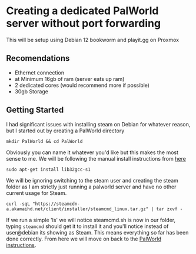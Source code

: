 # Creating a dedicated PalWorld server without port forwarding
This will be setup using Debian 12 bookworm and playit.gg on Proxmox

## Recomendations
- Ethernet connection
- at Minimum 16gb of ram (server eats up ram)
- 2 dedicated cores (would recommend more if possible)
- 30gb Storage

## Getting Started
I had significant issues with installing steam on Debian for whatever reason, but I started out by creating a PalWorld directory
```
mkdir PalWorld && cd PalWorld
```
Obviously you can name it whatever you'd like but this makes the most sense to me. We will be following the manual install instructions from [here](https://developer.valvesoftware.com/wiki/SteamCMD#Linux)
```
sudo apt-get install lib32gcc-s1
```
We will be ignoring switching to the steam user and creating the steam folder as I am strictly just running a palworld server and have no other current usage for Steam.
```
curl -sqL "https://steamcdn-a.akamaihd.net/client/installer/steamcmd_linux.tar.gz" | tar zxvf -
```
If we run a simple 'ls' we will notice steamcmd.sh is now in our folder, typing `steamcmd` should get it to install it and you'll notice instead of user@debian its showing as Steam. This means everything so far has been done correctly. From here we will move on back to the [PalWorld instructions](https://tech.palworldgame.com/getting-started/deploy-dedicated-server/).

